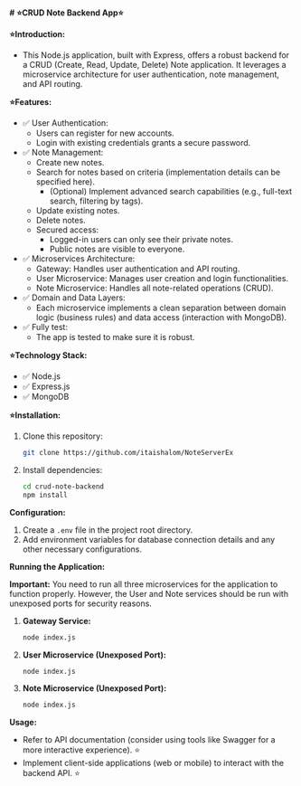 **# ⭐CRUD Note Backend App⭐**

**⭐Introduction:**

* This Node.js application, built with Express, offers a robust backend for a CRUD (Create, Read, Update, Delete) Note application. It leverages a microservice architecture for user authentication, note management, and API routing.

**⭐Features:**

* ✅ User Authentication:
    * Users can register for new accounts. 
    * Login with existing credentials grants a secure password. 
* ✅ Note Management:
    * Create new notes. 
    * Search for notes based on criteria (implementation details can be specified here). 
      * (Optional) Implement advanced search capabilities (e.g., full-text search, filtering by tags).  
    * Update existing notes. 
    * Delete notes. 
    * Secured access:
        * Logged-in users can only see their private notes. 
        * Public notes are visible to everyone. 
* ✅ Microservices Architecture:
    * Gateway: Handles user authentication and API routing. 
    * User Microservice: Manages user creation and login functionalities. 
    * Note Microservice: Handles all note-related operations (CRUD). 
* ✅ Domain and Data Layers:
    * Each microservice implements a clean separation between domain logic (business rules) and data access (interaction with MongoDB). 
* ✅ Fully test:
    * The app is tested to make sure it is robust. 
  
**⭐Technology Stack:**

* ✅ Node.js
* ✅ Express.js
* ✅ MongoDB

**⭐Installation:**

1. Clone this repository:

   ```bash
   git clone https://github.com/itaishalom/NoteServerEx
   ```

2. Install dependencies:

   ```bash
   cd crud-note-backend
   npm install
   ```

**Configuration:**

1. Create a `.env` file in the project root directory.
2. Add environment variables for database connection details and any other necessary configurations.

**Running the Application:**

**Important:** You need to run all three microservices for the application to function properly. However, the User and Note services should be run with unexposed ports for security reasons.

1. **Gateway Service:**

   ```bash
   node index.js
   ```

2. **User Microservice (Unexposed Port):**

   ```bash
   node index.js
   ```

3. **Note Microservice (Unexposed Port):**

   ```bash
   node index.js
   ```


**Usage:**

* Refer to API documentation (consider using tools like Swagger for a more interactive experience).  ⭐
* Implement client-side applications (web or mobile) to interact with the backend API.  ⭐

